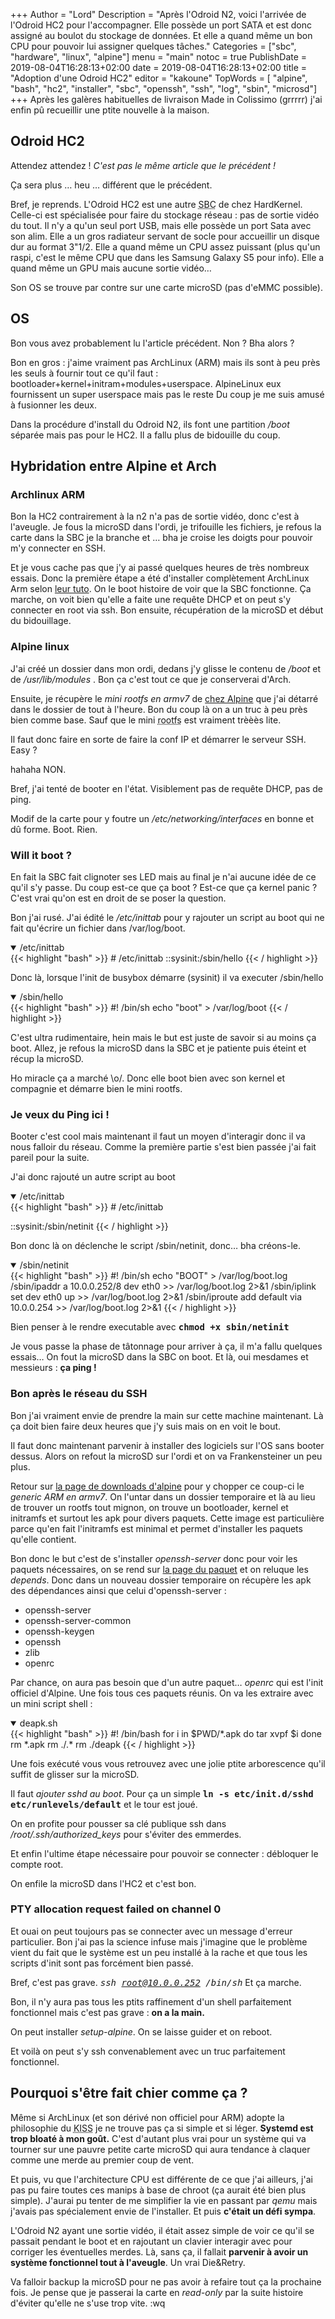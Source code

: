 +++
Author = "Lord"
Description = "Après l'Odroid N2, voici l'arrivée de l'Odroid HC2 pour l'accompagner. Elle possède un port SATA et est donc assigné au boulot du stockage de données. Et elle a quand même un bon CPU pour pouvoir lui assigner quelques tâches."
Categories = ["sbc", "hardware", "linux", "alpine"]
menu = "main"
notoc = true
PublishDate = 2019-08-04T16:28:13+02:00
date = 2019-08-04T16:28:13+02:00
title = "Adoption d'une Odroid HC2"
editor = "kakoune"
TopWords = [  "alpine", "bash", "hc2", "installer", "sbc", "openssh", "ssh", "log", "sbin", "microsd"]
+++
Après les galères habituelles de livraison Made in Colissimo (grrrrr) j'ai enfin pû recueillir une ptite nouvelle à la maison.

## Odroid HC2
Attendez attendez !
*C'est pas le même article que le précédent !*

Ça sera plus … heu … différent que le précédent.

Bref, je reprends.
L'Odroid HC2 est une autre <abbr title="Single board Computer : ordinateur monocarte tel les raspberry pi">SBC</abbr> de chez HardKernel.
Celle-ci est spécialisée pour faire du stockage réseau : pas de sortie vidéo du tout.
Il n'y a qu'un seul port USB, mais elle possède un port Sata avec son alim.
Elle a un gros radiateur servant de socle pour accueillir un disque dur au format 3"1/2.
Elle a quand même un CPU assez puissant (plus qu'un raspi, c'est le même CPU que dans les Samsung Galaxy S5 pour info).
Elle a quand même un GPU mais aucune sortie vidéo…

Son OS se trouve par contre sur une carte microSD (pas d'eMMC possible).

## OS
Bon vous avez probablement lu l'article précédent.
Non ? Bha alors ?

Bon en gros : j'aime vraiment pas ArchLinux (ARM) mais ils sont à peu près les seuls à fournir tout ce qu'il faut : bootloader+kernel+initram+modules+userspace.
AlpineLinux eux fournissent un super userspace mais pas le reste
Du coup je me suis amusé à fusionner les deux.

Dans la procédure d'install du Odroid N2, ils font une partition */boot* séparée mais pas pour le HC2.
Il a fallu plus de bidouille du coup.

## Hybridation entre Alpine et Arch

### Archlinux ARM
Bon la HC2 contrairement à la n2 n'a pas de sortie vidéo, donc c'est à l'aveugle.
Je fous la microSD dans l'ordi, je trifouille les fichiers, je refous la carte dans la SBC je la branche et … bha je croise les doigts pour pouvoir m'y connecter en SSH.

Et je vous cache pas que j'y ai passé quelques heures de très nombreux essais.
Donc la première étape a été d'installer complètement ArchLinux Arm selon [leur tuto](https://archlinuxarm.org/platforms/armv7/samsung/odroid-hc2).
On le boot histoire de voir que la SBC fonctionne.
Ça marche, on voit bien qu'elle a faite une requête DHCP et on peut s'y connecter en root via ssh.
Bon ensuite, récupération de la microSD et début du bidouillage.

### Alpine linux
J'ai créé un dossier dans mon ordi, dedans j'y glisse le contenu de */boot* et de */usr/lib/modules* .
Bon ça c'est tout ce que je conserverai d'Arch.

Ensuite, je récupère le *mini rootfs en armv7* de [chez Alpine](https://www.alpinelinux.org/downloads/) que j'ai détarré dans le dossier de tout à l'heure.
Bon du coup là on a un truc à peu près bien comme base.
Sauf que le mini <abbr title="Il s'agit de la partition de données faisant tourner l'OS : le root file system : la partition racine">rootfs</abbr> est vraiment trèèès lite.

Il faut donc faire en sorte de faire la conf IP et démarrer le serveur SSH.
Easy ?

hahaha
NON.

Bref, j'ai tenté de booter en l'état.
Visiblement pas de requête DHCP, pas de ping.

Modif de la carte pour y foutre un */etc/networking/interfaces* en bonne et dû forme.
Boot.
Rien.

### Will it boot ?
En fait la SBC fait clignoter ses LED mais au final je n'ai aucune idée de ce qu'il s'y passe.
Du coup est-ce que ça boot ?
Est-ce que ça kernel panic ?
C'est vrai qu'on est en droit de se poser la question.

Bon j'ai rusé.
J'ai édité le */etc/inittab* pour y rajouter un script au boot qui ne fait qu'écrire un fichier dans /var/log/boot.

<details open><summary>/etc/inittab</summary>
{{< highlight "bash" >}}
# /etc/inittab
::sysinit:/sbin/hello
{{< / highlight >}}
</details>

Donc là, lorsque l'init de busybox démarre (sysinit) il va executer /sbin/hello

<details open><summary>/sbin/hello</summary>
{{< highlight "bash" >}}
#! /bin/sh
echo "boot" > /var/log/boot
{{< / highlight >}}
</details>

C'est ultra rudimentaire, hein mais le but est juste de savoir si au moins ça boot.
Allez, je refous la microSD dans la SBC et je patiente puis éteint et récup la microSD.

Ho miracle ça a marché \o/.
Donc elle boot bien avec son kernel et compagnie et démarre bien le mini rootfs.

### Je veux du Ping ici !
Booter c'est cool mais maintenant il faut un moyen d'interagir donc il va nous falloir du réseau.
Comme la première partie s'est bien passée j'ai fait pareil pour la suite.

J'ai donc rajouté un autre script au boot
<details open><summary>/etc/inittab</summary>
{{< highlight "bash" >}}
# /etc/inittab

::sysinit:/sbin/netinit
{{< / highlight >}}
</details>

Bon donc là on déclenche le script /sbin/netinit, donc… bha créons-le.

<details open><summary>/sbin/netinit</summary>
{{< highlight "bash" >}}
#! /bin/sh
echo "BOOT" > /var/log/boot.log
/sbin/ipaddr a 10.0.0.252/8 dev eth0 >> /var/log/boot.log 2>&1
/sbin/iplink set dev eth0 up >> /var/log/boot.log 2>&1
/sbin/iproute add default via 10.0.0.254 >> /var/log/boot.log 2>&1
{{< / highlight >}}
</details>

Bien penser à le rendre executable avec <samp>**chmod +x sbin/netinit**</samp>

Je vous passe la phase de tâtonnage pour arriver à ça, il m'a fallu quelques essais…
On fout la microSD dans la SBC on boot.
Et là, oui mesdames et messieurs : **ça ping !**

### Bon après le réseau du SSH
Bon j'ai vraiment envie de prendre la main sur cette machine maintenant.
Là ça doit bien faire deux heures que j'y suis mais on en voit le bout.

Il faut donc maintenant parvenir à installer des logiciels sur l'OS sans booter dessus.
Alors on refout la microSD sur l'ordi et on va Frankensteiner un peu plus.

Retour sur [la page de downloads d'alpine](https://www.alpinelinux.org/downloads/) pour y chopper ce coup-ci le *generic ARM en armv7*.
On l'untar dans un dossier temporaire et là au lieu de trouver un rootfs tout mignon, on trouve un bootloader, kernel et initramfs et surtout les apk pour divers paquets.
Cette image est particulière parce qu'en fait l'initramfs est minimal et permet d'installer les paquets qu'elle contient.

Bon donc le but c'est de s'installer *openssh-server* donc pour voir les paquets nécessaires, on se rend sur [la page du paquet](https://pkgs.alpinelinux.org/package/v3.10/main/armv7/openssh-server) et on reluque les *depends*.
Donc dans un nouveau dossier temporaire on récupère les apk des dépendances ainsi que celui d'openssh-server :

  - openssh-server
  - openssh-server-common
  - openssh-keygen
  - openssh
  - zlib
  - openrc

Par chance, on aura pas besoin que d'un autre paquet… *openrc* qui est l'init officiel d'Alpine.
Une fois tous ces paquets réunis.
On va les extraire avec un mini script shell :
<details open><summary>deapk.sh</summary>
{{< highlight "bash" >}}
#! /bin/bash
for i in $PWD/*.apk
do
  tar xvpf $i
done
rm *.apk
rm ./.*
rm ./deapk
{{< / highlight >}}
</details>

Une fois exécuté vous vous retrouvez avec une jolie ptite arborescence qu'il suffit de glisser sur la microSD.

Il faut *ajouter sshd au boot*.
Pour ça un simple <samp>**ln -s etc/init.d/sshd etc/runlevels/default**</samp> et le tour est joué.

On en profite pour pousser sa clé publique ssh dans */root/.ssh/authorized_keys* pour s'éviter des emmerdes.

Et enfin l'ultime étape nécessaire pour pouvoir se connecter : débloquer le compte root.


On enfile la microSD dans l'HC2 et c'est bon.

### PTY allocation request failed on channel 0
Et ouai on peut toujours pas se connecter avec un message d'erreur particulier.
Bon j'ai pas la science infuse mais j'imagine que le problème vient du fait que le système est un peu installé à la rache et que tous les scripts d'init sont pas forcément bien passé.

Bref, c'est pas grave.
<samp>*ssh root@10.0.0.252 /bin/sh*</samp>
Et ça marche.

Bon, il n'y aura pas tous les ptits raffinement d'un shell parfaitement fonctionnel mais c'est pas grave : **on a la main.**

On peut installer *setup-alpine*.
On se laisse guider et on reboot.

Et voilà on peut s'y ssh convenablement avec un truc parfaitement fonctionnel.

## Pourquoi s'être fait chier comme ça ?
Même si ArchLinux (et son dérivé non officiel pour ARM) adopte la philosophie du <abbr title="Keep it simple, stupid">KISS</abbr> je ne trouve pas ça si simple et si léger.
**Systemd est trop bloaté à mon goût.**
C'est d'autant plus vrai pour un système qui va tourner sur une pauvre petite carte microSD qui aura tendance à claquer comme une merde au premier coup de vent.

Et puis, vu que l'architecture CPU est différente de ce que j'ai ailleurs, j'ai pas pu faire toutes ces manips à base de chroot (ça aurait été bien plus simple).
J'aurai pu tenter de me simplifier la vie en passant par *qemu* mais j'avais pas spécialement envie de l'installer.
Et puis **c'était un défi sympa**.

L'Odroid N2 ayant une sortie vidéo, il était assez simple de voir ce qu'il se passait pendant le boot et en rajoutant un clavier interagir avec pour corriger les éventuelles merdes.
Là, sans ça, il fallait **parvenir à avoir un système fonctionnel tout à l'aveugle**.
Un vrai Die&Retry.


Va falloir backup la microSD pour ne pas avoir à refaire tout ça la prochaine fois.
Je pense que je passerai la carte en *read-only* par la suite histoire d'éviter qu'elle ne s'use trop vite.
:wq
